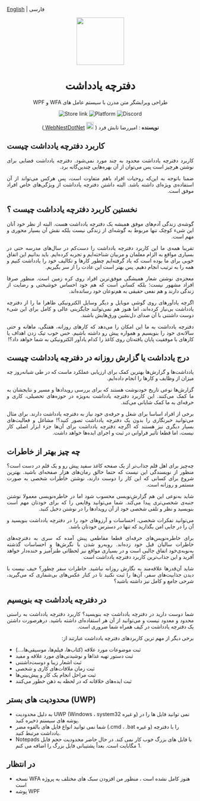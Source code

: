 [English](./README.md) | فارسی

<p align="center">
	<img width="128" align="center" src="https://w7.pngwing.com/pngs/753/965/png-transparent-computer-icons-notepad-onenote-miscellaneous-microphone-axialis-iconworkshop.png">
</p>
	<h1 align="center" dir="rtl">
	دفترچه یادداشت
</h1>
<div>
	<p align="center" dir="rtl">
		طراحی ویرایشگر متن مدرن با سیستم عامل های WFA و WPF
	</p>
	<p align="center">
		<a style="text-decoration:none" href="https://www.microsoft.com/store/apps/9nhl4nsc67wm">
			<img src="https://img.shields.io/badge/Microsoft%20Store-Download-orange.svg?style=flat-square" alt="Store link"/>
		</a>
		<a style="text-decoration:none">
			<img src="https://img.shields.io/badge/platform-windows%2010%20%7C%20uwp-yellow.svg?style=flat-square" alt="Platform"/>
		</a>
		<a style="text-decoration:none" href="https://discord.gg/VqetCub">
			<img src="https://img.shields.io/discord/588473626651787274.svg?style=flat-square" alt="Discord"/>
		</a>
	</p>
</div>
<div>
	<p align="center" dir="rtl">
		<strong>
			نویسنده
		</strong>
		: امیررضا تابش فرد
		(
			<span>
				<img src="http://assets.stickpng.com/images/580b57fcd9996e24bc43c521.png" style="width: 20px; height: 20px; margin: 0px;">
			</span>
			<span>
				<a href="https://www.instagram.com/WebNestDotNet/" target="_blank">
					WebNestDotNet
				</a>
			</span>
		)
	</p>
</div>

## کاربرد دفترچه یادداشت چیست
<div>
	<p align="justify" dir="rtl">
		کاربرد دفترچه یادداشت محدود به چند مورد نمی‌شود. دفترچه یادداشت فضایی برای نوشتن هرچیز است پس می‌توان از آن بهره‌هایی چندین‌گانه برد.
	<p>
	<p align="justify" dir="rtl">
		ضمنا باتوجه به این‌که روحیات افراد باهم متفاوت است، پس هرکس می‌تواند از آن استفاده‌ی ویژه‌ای داشته باشد. البته داشتن دفترچه یادداشت از ویژگی‌های خاص افراد موفق است.
	<p>
</div>

## نخستین کاربرد دفترچه یادداشت چیست ؟
<div>
	<p align="justify" dir="rtl">
		گوشه‌ی زندگی آدم‌های موفق همیشه یک دفترچه یادداشت هست. البته از نظر خود آنان این شیء کوچک تنها مربوط به گوشه‌ای از زندگی نیست بلکه نقش آن بسیار محوری و مهم است.
	<p>
	<p align="justify" dir="rtl">
		تقریبا همه‌ی ما این کاربرد دفترچه یادداشت را دست‌کم در سال‌های مدرسه حتی در بسیاری مواقع به الزام معلمان و مربیان شناخته‌ایم و تجربه کرده‌ایم. باید بدانیم این اتفاق خوبی برای ما بوده است که یاد گرفته‌ایم چطور کارها و تکالیف خود را یادداشت کنیم و همه را به ترتیب انجام دهیم. پس بهتر است این عادت را از سر بگیریم.
	<p>
	<p align="justify" dir="rtl">
		معجزه‌ی نوشتن شعار همیشگی موفق‌ترین افراد روی کره زمین است. منظور صرفا افراد مشهور نیست؛ بلکه کسانی است که هم خود احساس خوشبختی و رضایت از زندگی دارند و هم نفعی حقیقی به هم‌نوعان خود رسانده‌اند.
	<p>
	<p align="justify" dir="rtl">
		اگرچه یادآورهای روی گوشی موبایل و دیگر وسایل الکترونیکی ظاهرا ما را از دفترچه یادداشت بی‌نیاز کرده‌اند، اما هنوز هم نمی‌توانند جایگزینی عالی و کامل برای این شیء دوست داشتنی با آن صدای دل‌نشین ورق‌هایش باشند.
	<p>
	<p align="justify" dir="rtl">
		دفترچه یادداشت به ما این امکان را می‌دهد که کارهای روزانه، هفتگی، ماهانه و حتی سالانه‌ی خود را بنویسیم و همواره پیش رو داشته باشیم. حس خوب تیک زدن اهداف یا کارهای با موفقیت پایان یافته‌تان روی کاغذ را کدام یادآور الکترونیکی به شما خواهد داد؟!
	<p>
</div>

## درج یادداشت یا گزارش روزانه در دفترچه یادداشت چیست
<div>
	<p align="justify" dir="rtl">
		یادداشت‌ها و گزارش‌ها بهترین کمک برای ارزیابی عملکرد ماست که در طی شبانه‌روز چه میزان از وظایف و کارها را انجام داده‌ایم.
	<p>
	<p align="justify" dir="rtl">
		گزارش‌ها نوعی تاریخ خودنوشت هستند که برای بررسی رویدادها و مسیر و نتایجشان به ما کمک می‌کنند. این کاربرد دفترچه یادداشت به‌ویژه در حوزه‌های تحصیلی، کاری و حرفه‌ای به ما کمک شایانی می‌کند.
	<p>
	<p align="justify" dir="rtl">
		برخی از افراد اساسا برای شغل و حرفه‌ی خود نیاز به دفترچه یادداشت دارند. برای مثال می‌توانید خبرنگاری را بدون یک دفترچه یادداشت تصور کنید؟! مشاغل و فعالیت‌های بسیار دیگری نیز هستند که اگرچه دفترچه یادداشت برای آن‌ها جزء ابزار اصلی کار نیست، اما قطعا تأثیر فراوانی در ثبت و اجرای ایده‌ها خواهد داشت. 
	<p>
</div>

## چه چیز بهتر از خاطرات
<div>
	<p align="justify" dir="rtl">
		چه‌چیز برای اهل قلم جذاب‌تر از یک صفحه کاغذ سفید پیش رو و یک قلم در دست است؟ منظور از نویسندگی این نیست که حتما خالق رمان‌های هزار صفحه‌ای باشید. بهترین شروع برای کسانی که این کار را دوست دارند، نوشتن خاطرات شخصی به صورت مستمر و روزانه است.
	<p>
	<p align="justify" dir="rtl">
		شاید به‌نوعی این هم گزارش‌نویسی محسوب شود اما در خاطره‌نویسی معمولا نوشتن جنبه‌ی شخصی‌تری پیدا می‌کند. شما می‌توانید وقایعی را که برای خودتان مهم است بنویسید و نظر و تلقی شخصی خود از آن رویدادها را در نوشتن دخیل کنید.
	<p>
	<p align="justify" dir="rtl">
		می‌توانید تفکرات شخصی، احساسات و آرزوهای خود را در دفترچه یادداشت بنویسید و آن را در جایی امن بگذارید که تنها در دسترس خودتان باشد.
	<p>
	<p align="justify" dir="rtl">
		برای خاطره‌نویس‌های حرفه‌ای قطعا مقاطعی پیش آمده که سری به دفترچه‌های خاطرات سالیان قبل خود زده‌اند. روبه‌رو شدن با نگرش‌ها و احساسات گذشته به‌نوبه‌ی‌خود اتفاق جالبی است و در بسیاری مواقع نیز لحظاتی طنزآمیز و خنده‌دار خواهد آفرید و این جذاب‌ترین کاربرد دفترچه یادداشت است
	<p>
	<p align="justify" dir="rtl">
		شاید آن‌قدرها علاقه‌مند به نگارش روزانه نباشید. خاطرات سفر چطور؟ حیف نیست با دیدن جذابیت‌های سفر، آن‌ها را ثبت نکنید تا در کنار عکس‌های بی‌شماری که می‌گیرید، شرحی جامع و کامل نیز داشته باشید؟
	<p>
</div>

## در دفترچه یادداشت چه بنویسیم
<div>
	<p align="justify" dir="rtl">
		شما دوست دارید در دفترچه یادداشت چه بنویسید؟ کاربرد دفترچه یادداشت به راستی محدود و معدود نیست و می‌توانید از آن هر استفاده‌ای داشته باشید. درهرصورت داشتن یک دفترچه یادداشت در کیف همراه شما ضروری است.
	<p>
	<p align="justify" dir="rtl">
		برخی دیگر از مهم ترین کاربردهای دفترچه یادداشت عبارتند از:
	<p>
</div>

* ثبت موضوعات مورد علاقه (کتاب‌ها، فیلم‌ها، موسیقی‌ها،...)
* ثبت دستور تهیه غذاها و نوشیدنی‌های مورد علاقه و مفید
* ثبت اشعار زیبا و دوست‌داشتنی
* ثبت زمان ملاقات‌های کاری و شخصی
* ثبت مراحل انجام یک کار و پیش‌بینی‌ها
* ثبت ایده‌های خلاقانه که در لحظه به ذهن خطور می‌کنند

## محدودیت های بستر (UWP)

* به دلیل محدودیت UWP (Windows ، system32 و غیره) نمی توانید فایل ها را در پوشه های سیستم ذخیره کنید.
* شما نمی توانید انواع فایل های بالقوه مضر (.cmd ، .bat و غیره) را با دفترچه یادداشت مرتبط کنید.
* Notepads با فایل های بزرگ خوب کار نمی کند. در حال حاضر محدودیت حجم فایل 1 مگابایت است. بعداً پشتیبانی فایل بزرگ را اضافه می کنم.

## در انتظار
* نسخه WFA هنوز کامل نشده است ، منظور من افزودن سبک های مختلف به پروژه است
* پوشه WPF
